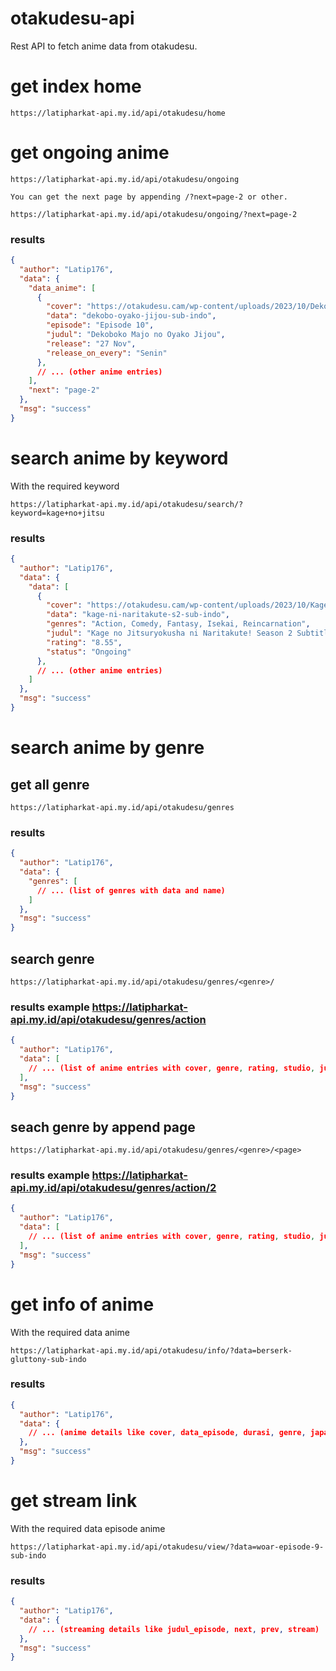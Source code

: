# otakudesu-api

Rest API to fetch anime data from otakudesu.

# get index home

```
https://latipharkat-api.my.id/api/otakudesu/home
```

# get ongoing anime

```
https://latipharkat-api.my.id/api/otakudesu/ongoing
```

`You can get the next page by appending /?next=page-2 or other.`

```
https://latipharkat-api.my.id/api/otakudesu/ongoing/?next=page-2
```

### results

```JSON
{
  "author": "Latip176",
  "data": {
    "data_anime": [
      {
        "cover": "https://otakudesu.cam/wp-content/uploads/2023/10/Dekoboko-Majo-no-Oyako-Jijou.jpg",
        "data": "dekobo-oyako-jijou-sub-indo",
        "episode": "Episode 10",
        "judul": "Dekoboko Majo no Oyako Jijou",
        "release": "27 Nov",
        "release_on_every": "Senin"
      },
      // ... (other anime entries)
    ],
    "next": "page-2"
  },
  "msg": "success"
}

```

# search anime by keyword

With the required keyword

```
https://latipharkat-api.my.id/api/otakudesu/search/?keyword=kage+no+jitsu
```

### results

```JSON
{
  "author": "Latip176",
  "data": {
    "data": [
      {
        "cover": "https://otakudesu.cam/wp-content/uploads/2023/10/Kage-no-Jitsuryokusha-ni-Naritakute-2nd-Season.jpg",
        "data": "kage-ni-naritakute-s2-sub-indo",
        "genres": "Action, Comedy, Fantasy, Isekai, Reincarnation",
        "judul": "Kage no Jitsuryokusha ni Naritakute! Season 2 Subtitle Indonesia",
        "rating": "8.55",
        "status": "Ongoing"
      },
      // ... (other anime entries)
    ]
  },
  "msg": "success"
}

```

# search anime by genre

## get all genre

```
https://latipharkat-api.my.id/api/otakudesu/genres
```

### results

```JSON
{
  "author": "Latip176",
  "data": {
    "genres": [
      // ... (list of genres with data and name)
    ]
  },
  "msg": "success"
}

```

## search genre

```
https://latipharkat-api.my.id/api/otakudesu/genres/<genre>/
```

### results example https://latipharkat-api.my.id/api/otakudesu/genres/action

```JSON
{
  "author": "Latip176",
  "data": [
    // ... (list of anime entries with cover, genre, rating, studio, judul, total_episode, data, next, prev)
  ],
  "msg": "success"
}

```

## seach genre by append page

```
https://latipharkat-api.my.id/api/otakudesu/genres/<genre>/<page>
```

### results example https://latipharkat-api.my.id/api/otakudesu/genres/action/2

```JSON
{
  "author": "Latip176",
  "data": [
    // ... (list of anime entries with cover, genre, rating, studio, judul, total_episode, data, next, prev)
  ],
  "msg": "success"
}

```

# get info of anime

With the required data anime

```
https://latipharkat-api.my.id/api/otakudesu/info/?data=berserk-gluttony-sub-indo
```

### results

```JSON
{
  "author": "Latip176",
  "data": {
    // ... (anime details like cover, data_episode, durasi, genre, japanese, judul, produser, sinopsis, skor, status, studio, tanggal_rilis, tipe, total_episode)
  },
  "msg": "success"
}
```

# get stream link

With the required data episode anime

```
https://latipharkat-api.my.id/api/otakudesu/view/?data=woar-episode-9-sub-indo
```

### results

```JSON
{
  "author": "Latip176",
  "data": {
    // ... (streaming details like judul_episode, next, prev, stream)
  },
  "msg": "success"
}

```
